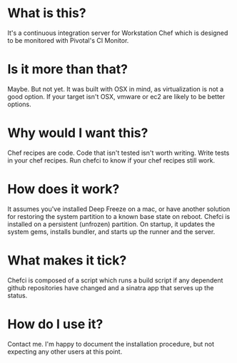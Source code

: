 What is this?
=============
It's a continuous integration server for Workstation Chef which is designed to be monitored with Pivotal's CI Monitor.

Is it more than that?
=====================
Maybe.  But not yet.  It was built with OSX in mind, as virtualization is not a good option.  If your target isn't OSX, vmware or ec2 are likely to be better options.

Why would I want this?
======================
Chef recipes are code.  Code that isn't tested isn't worth writing.  Write tests in your chef recipes.  Run chefci to know if your chef recipes still work.

How does it work?
=================
It assumes you've installed Deep Freeze on a mac, or have another solution for restoring the system partition to a known base state on reboot.  Chefci is installed on a persistent (unfrozen) partition.  On startup, it updates the system gems, installs bundler, and starts up the runner and the server.

What makes it tick?
===================
Chefci is composed of a script which runs a build script if any dependent github repositories have changed and a sinatra app that serves up the status.

How do I use it?
================
Contact me.  I'm happy to document the installation procedure, but not expecting any other users at this point.